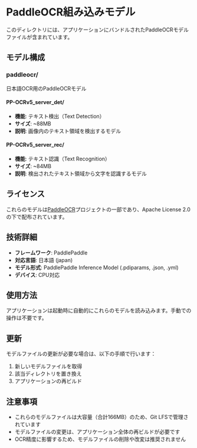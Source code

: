 # PaddleOCR組み込みモデル

このディレクトリには、アプリケーションにバンドルされたPaddleOCRモデルファイルが含まれています。

## モデル構成

### paddleocr/
日本語OCR用のPaddleOCRモデル

#### PP-OCRv5_server_det/
- **機能**: テキスト検出（Text Detection）
- **サイズ**: ~88MB
- **説明**: 画像内のテキスト領域を検出するモデル

#### PP-OCRv5_server_rec/
- **機能**: テキスト認識（Text Recognition）
- **サイズ**: ~84MB
- **説明**: 検出されたテキスト領域から文字を認識するモデル

## ライセンス

これらのモデルは[PaddleOCR](https://github.com/PaddlePaddle/PaddleOCR)プロジェクトの一部であり、Apache License 2.0の下で配布されています。

## 技術詳細

- **フレームワーク**: PaddlePaddle
- **対応言語**: 日本語 (japan)
- **モデル形式**: PaddlePaddle Inference Model (.pdiparams, .json, .yml)
- **デバイス**: CPU対応

## 使用方法

アプリケーションは起動時に自動的にこれらのモデルを読み込みます。手動での操作は不要です。

## 更新

モデルファイルの更新が必要な場合は、以下の手順で行います：

1. 新しいモデルファイルを取得
2. 該当ディレクトリを置き換え
3. アプリケーションの再ビルド

## 注意事項

- これらのモデルファイルは大容量（合計166MB）のため、Git LFSで管理されています
- モデルファイルの変更は、アプリケーション全体の再ビルドが必要です
- OCR精度に影響するため、モデルファイルの削除や改変は推奨されません